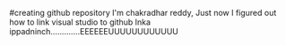 #creating github repository
I'm chakradhar reddy, Just now I figured out how to link visual studio to github
 Inka ippadninch.............EEEEEEUUUUUUUUUUUU